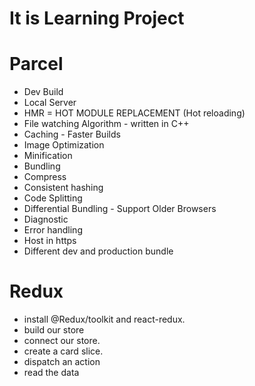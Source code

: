 # It is Learning Project

# Parcel
- Dev Build
- Local Server
- HMR = HOT MODULE REPLACEMENT (Hot reloading)
- File watching Algorithm - written in C++
- Caching - Faster Builds
- Image Optimization
- Minification
- Bundling
- Compress
- Consistent hashing
- Code Splitting
- Differential Bundling - Support Older Browsers
- Diagnostic
- Error handling
- Host in https
- Different dev and production bundle

# Redux
- install @Redux/toolkit and react-redux.
- build our store
- connect our store.
- create a card slice.
- dispatch an action
- read the data